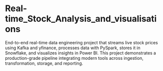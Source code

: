 # Real-time_Stock_Analysis_and_visualisations
End-to-end real-time data engineering project that streams live stock prices using Kafka and yfinance, processes data with PySpark, stores it in Snowflake, and visualizes insights in Power BI. This project demonstrates a production-grade pipeline integrating modern tools across ingestion, transformation, storage, and reporting.
